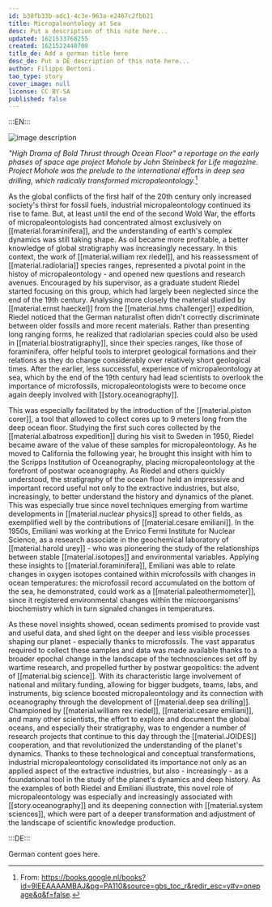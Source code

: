 ```yaml
---
id: b30fb33b-adc1-4c3e-963a-e2467c2fbb21
title: Micropaleontology at Sea
desc: Put a description of this note here...
updated: 1621533768255
created: 1621522440708
title_de: Add a german title here
desc_de: Put a DE description of this note here...
author: Filippo Bertoni.
tao_type: story
cover_image: null
license: CC BY-SA
published: false
---
```


:::EN:::

![image description](/images/filo/Steinbeck-mohole-life.png)

_"High Drama of Bold Thrust through Ocean Floor" a reportage on the early phases of space age project Mohole by John Steinbeck for Life magazine. Project Mohole was the prelude to the international efforts in deep sea drilling, which radically transformed micropaleontology._[^footnote1] 

As the global conflicts of the first half of the 20th century only increased society's thirst for fossil fuels, industrial micropaleontology continued its rise to fame. But, at least until the end of the second Wold War, the efforts of micropaleontologists had concentrated almost exclusively on [[material.foraminifera]], and the understanding of earth's complex dynamics was still taking shape. As oil became more profitable, a better knowledge of global stratigraphy was increasingly necessary. In this context, the work of [[material.william rex riedel]], and his reassessment of [[material.radiolaria]] species ranges, represented a pivotal point in the histoy of micropaleontology - and opened new questions and research avenues. Encouraged by his supervisor, as a graduate student Riedel started focusing on this group, which had largely been neglected since the end of the 19th century. Analysing more closely the material studied by [[material.ernst haeckel]] from the [[material.hms challenger]] expedition, Riedel noticed that the German naturalist often didn't correctly discriminate between older fossils and more recent materials. Rather than presenting long ranging forms, he realized that radiolarian species could also be used in [[material.biostratigraphy]], since their species ranges, like those of foraminifera, offer helpful tools to interpret geological formations and their relations as they do change considerably over relatively short geological times. After the earlier, less successful, experience of micropaleontology at sea, which by the end of the 19th century had lead scientists to overlook the importance of microfossils, micropaleontologists were to become once again deeply involved with [[story.oceanography]]. 

This was especially facilitated by the introduction of the [[material.piston corer]], a tool that allowed to collect cores up to 9 meters long from the deep ocean floor. Studying the first such cores collected by the [[material.albatross expedition]] during his visit to Sweden in 1950, Riedel became aware of the value of these samples for micropaleontology. As he moved to California the following year, he brought this insight with him to the Scripps Institution of Oceanography, placing micropaleontology at the forefront of postwar oceanography. As Riedel and others quickly understood, the stratigraphy of the ocean floor held an impressive and important record useful not only to the extractive industries, but also, increasingly, to better understand the history and dynamics of the planet. This was especially true since novel techniques emerging from wartime developments in [[material.nuclear physics]] spread to other fields, as exemplified well by the contributions of [[material.cesare emiliani]]. In the 1950s, Emiliani was working at the Enrico Fermi Institute for Nuclear Science, as a research associate in the geochemical laboratory of [[material.harold urey]] - who was pioneering the study of the relationships between stable [[material.isotopes]] and environmental variables. Applying these insights to [[material.foraminifera]], Emiliani was able to relate changes in oxygen isotopes contained within microfossils with changes in ocean temperatures: the microfossil record accumulated on the bottom of the sea, he demonstrated, could work as a [[material.paleothermometer]], since it registered environmental changes within the microorganisms' biochemistry which in turn signaled changes in temperatures.

As these novel insights showed, ocean sediments promised to provide vast and useful data, and shed light on the deeper and less visible processes shaping our planet - especially thanks to microfossils. The vast apparatus required to collect these samples and data was made available thanks to a broader epochal change in the landscape of the technosciences set off by wartime research, and propelled further by postwar geopolitics: the advent of [[material.big science]]. With its characteristic large involvement of national and military funding, allowing for bigger budgets, teams, labs, and instruments, big science boosted micropaleontology and its connection with oceanography through the development of [[material.deep sea drilling]]. Championed by [[material.william rex riedel]], [[material.cesare emiliani]], and many other scientists, the effort to explore and document the global oceans, and especially their stratigraphy, was to engender a number of research projects that continue to this day through the [[material.JOIDES]] cooperation, and that revolutionized the understanding of the planet's dynamics. Thanks to these technological and conceptual transformations, industrial micropaleontology consolidated its importance not only as an applied aspect of the extractive industries, but also - increasingly - as a foundational tool in the study of the planet's dynamics and deep history. As the examples of both Riedel and Emiliani illustrate, this novel role of micropaleontology was especially and increasingly associated with [[story.oceanography]] and its deepening connection with [[material.system sciences]], which were part of a deeper transformation and adjustment of the landscape of scientific knowledge production. 


[^footnote1]: From: https://books.google.nl/books?id=9lEEAAAAMBAJ&pg=PA110&source=gbs_toc_r&redir_esc=y#v=onepage&q&f=false.

<!-- And this allows us to leave notes to the others that are not visible in the preview. -->

:::DE:::

German content goes here.
